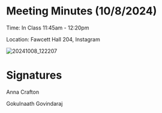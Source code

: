 # Meeting Minutes (10/8/2024)

Time: In Class 11:45am - 12:20pm

Location: Fawcett Hall 204, Instagram


![20241008_122207](https://github.com/user-attachments/assets/69e63341-e7f1-4d6c-9b90-b7f9358a8470)

# Signatures
Anna Crafton

Gokulnaath Govindaraj

